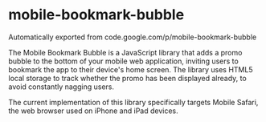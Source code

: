 # mobile-bookmark-bubble
Automatically exported from code.google.com/p/mobile-bookmark-bubble

The Mobile Bookmark Bubble is a JavaScript library that adds a promo bubble to the bottom of your mobile web application, inviting users to bookmark the app to their device's home screen. The library uses HTML5 local storage to track whether the promo has been displayed already, to avoid constantly nagging users.

The current implementation of this library specifically targets Mobile Safari, the web browser used on iPhone and iPad devices.
